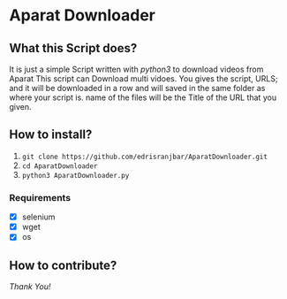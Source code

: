 # Aparat Downloader
## What this Script does?
It is just a simple Script written with *python3* to download videos from Aparat
This script can Download multi vidoes. You gives the script, URLS; and it will be downloaded in a row and will saved in the same folder as where your script is.
name of the files will be the Title of the URL that you given.

## How to install?
1. ```git clone https://github.com/edrisranjbar/AparatDownloader.git```
2. ```cd AparatDownloader```
3. ```python3 AparatDownloader.py```

### Requirements
- [x] selenium
- [x] wget
- [x] os

## How to contribute?

*Thank You!*
